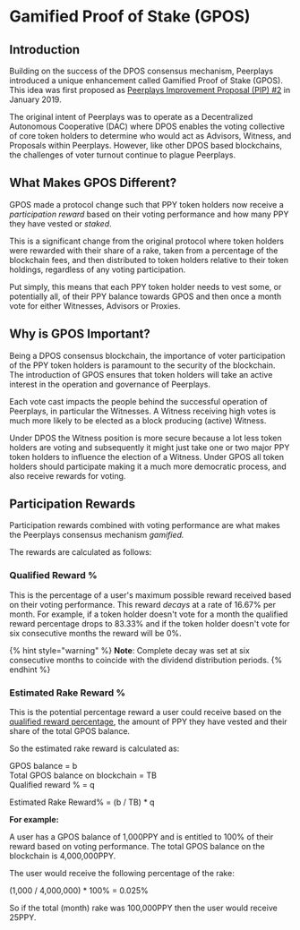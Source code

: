# Gamified Proof of Stake \(GPOS\)

## Introduction

Building on the success of the DPOS consensus mechanism, Peerplays introduced a unique enhancement called Gamified Proof of Stake \(GPOS\). This idea was first proposed as [Peerplays Improvement Proposal \(PIP\) \#2](https://github.com/peerplays-network/pips/blob/master/pip-0002.md) in January 2019.

The original intent of Peerplays was to operate as a Decentralized Autonomous Cooperative \(DAC\) where DPOS enables the voting collective of core token holders to determine who would act as Advisors, Witness, and Proposals within Peerplays. However, like other DPOS based blockchains, the challenges of voter turnout continue to plague Peerplays. 

## What Makes GPOS Different?

GPOS made a protocol change such that PPY token holders now receive a _participation reward_ based on their voting performance and how many PPY they have vested or _staked_.

This is a significant change from the original protocol where token holders were rewarded with their share of a rake, taken from a percentage of the blockchain fees, and then distributed to token holders relative to their token holdings, regardless of any voting participation.

Put simply, this means that each PPY token holder needs to vest some, or potentially all, of their PPY balance towards GPOS and then once a month vote for either Witnesses, Advisors or Proxies.

## Why is GPOS Important?

Being a DPOS consensus blockchain, the importance of voter participation of the PPY token holders is paramount to the security of the blockchain. The introduction of GPOS ensures that token holders will take an active interest in the operation and governance of Peerplays.

Each vote cast impacts the people behind the successful operation of Peerplays, in particular the  Witnesses. A Witness receiving high votes is much more likely to be elected as a block producing \(active\) Witness.

Under DPOS the Witness position is more secure because a lot less token holders are voting and subsequently it might just take one or two major PPY token holders to influence the election of a Witness. Under GPOS all token holders should participate making it a much more democratic process, and also receive rewards for voting.

## Participation Rewards

Participation rewards combined with voting performance are what makes the Peerplays consensus mechanism _gamified._

The rewards are calculated as follows:

### **Qualified Reward %**

This is the percentage of a user's maximum possible reward received based on their voting performance. This reward _decays_ at a rate of 16.67% per month. For example, if a token holder doesn't vote for a month the qualified reward percentage drops to 83.33% and if the token holder doesn't vote for six consecutive months the reward will be 0%.

{% hint style="warning" %}
**Note**: Complete decay was set at six consecutive months to coincide with the dividend distribution periods.
{% endhint %}

### **Estimated Rake Reward %**

This is the potential percentage reward a user could receive based on the [qualified reward percentage](./#qualified-reward), the amount of PPY they have vested and their share of the total GPOS balance. 

So the estimated rake reward is calculated as:

GPOS balance = b  
Total GPOS balance on blockchain = TB  
Qualified reward % = q

Estimated Rake Reward% = \(b / TB\) \* q

**For example:**

A user has a GPOS balance of 1,000PPY and is entitled to 100% of their reward based on voting performance. The total GPOS balance on the blockchain is 4,000,000PPY.

The user would receive the following percentage of the rake:

\(1,000 / 4,000,000\) \* 100% = 0.025%

So if the total \(month\) rake was 100,000PPY then the user would receive 25PPY.

